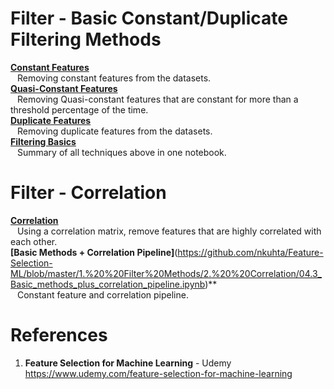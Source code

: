 # Filter - Basic Constant/Duplicate Filtering Methods  
**[Constant Features](https://github.com/nkuhta/Feature-Selection-ML/blob/master/1.%20%20Filter%20Methods/1.%20%20Constant%20Features/03.2_Constant_features.ipynb)**  
&ensp;   Removing constant features from the datasets.  
**[Quasi-Constant Features](https://github.com/nkuhta/Feature-Selection-ML/blob/master/1.%20%20Filter%20Methods/1.%20%20Constant%20Features/03.3_Quasi-constant_features.ipynb)**  
&ensp;   Removing Quasi-constant features that are constant for more than a threshold percentage of the time.  
**[Duplicate Features](https://github.com/nkuhta/Feature-Selection-ML/blob/master/1.%20%20Filter%20Methods/1.%20%20Constant%20Features/03.4_Duplicated_features.ipynb)**  
&ensp;   Removing duplicate features from the datasets.  
**[Filtering Basics](https://github.com/nkuhta/Feature-Selection-ML/blob/master/1.%20%20Filter%20Methods/1.%20%20Constant%20Features/03.5_Basics_Overview.ipynb)**  
&ensp;   Summary of all techniques above in one notebook.  

# Filter - Correlation  
**[Correlation](https://github.com/nkuhta/Feature-Selection-ML/blob/master/1.%20%20Filter%20Methods/2.%20%20Correlation/04.2_Correlation.ipynb)**  
&ensp;  Using a correlation matrix, remove features that are highly correlated with each other.  
**[Basic Methods + Correlation Pipeline]**(https://github.com/nkuhta/Feature-Selection-ML/blob/master/1.%20%20Filter%20Methods/2.%20%20Correlation/04.3_Basic_methods_plus_correlation_pipeline.ipynb)**  
&ensp;   Constant feature and correlation pipeline.  


#  References
1.  **Feature Selection for Machine Learning** - Udemy  
https://www.udemy.com/feature-selection-for-machine-learning